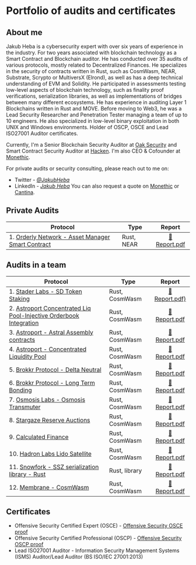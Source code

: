 # Portfolio of audits and certificates

## About me

Jakub Heba is a cybersecurity expert with over six years of experience in the industry. For two years associated with blockchain technology as a Smart Contract and Blockchain auditor. He has conducted over 35 audits of various protocols, mostly related to Decentralized Finances. He specializes in the security of contracts written in Rust, such as CosmWasm, NEAR, Substrate, Scrypto or MultiversX (Elrond), as well as has a deep technical understanding of EVM and Solidity. He participated in assessments testing low-level aspects of blockchain technology, such as finality proof verifications, serialization libraries, as well as implementations of bridges between many different ecosystems. He has experience in auditing Layer 1 Blockchains written in Rust and MOVE. Before moving to Web3, he was a Lead Security Researcher and Penetration Tester managing a team of up to 10 engineers. He also specialized in low-level binary exploitation in both UNIX and Windows environments. Holder of OSCP, OSCE and Lead ISO27001 Auditor certificates.

Currently, I'm a Senior Blockchain Security Auditor at [Oak Security](https://oaksecurity.io/) and Smart Contract Security Auditor at [Hacken](https://hacken.io). I'm also CEO & Cofounder at [Monethic](https://monethic.io).

For private audits or security consulting, please reach out to me on:
- Twitter - [*@JakubHeba*](https://twitter.com/JakubHeba) 
- LinkedIn - [*Jakub Heba*](https://www.linkedin.com/in/jakub-heba-b9987315b)
You can also request a quote on [Monethic](https://monethic.io) or [Cantina](https://cantina.xyz/u/jakubheba).

## Private Audits

| Protocol | Type | Report |
| - | - | :-: |
| 1. [Orderly Network - Asset Manager Smart Contract]([https://lukso.network/](https://orderly.network))  | Rust, NEAR | [📄 Report.pdf](https://github.com/OrderlyNetwork/Audits/blob/main/Independent%20Researcher_09_2023.pdf) |


## Audits in a team

| Protocol | Type | Report |
| - | - | :-: |
| 1. [Stader Labs - SD Token Staking](https://www.staderlabs.com)  | Rust, CosmWasm | [📄 Report.pdf)](https://github.com/HalbornSecurity/PublicReports/blob/master/CosmWasm%20Smart%20Contract%20Audits/Stader_Labs_SD_Token_Staking_Contracts_CosmWasm_Smart_Contract_Security_Audit_Report_Halborn_Final.pdf) |
| 2. [Astroport Concentrated Liq Pool-Injective Orderbook Integration]([https://astroport.fi/en](https://astroport.fi/en))  | Rust, CosmWasm | [📄 Report.pdf](https://github.com/oak-security/audit-reports/blob/master/Astroport/2023-07-13%20Audit%20Report%20-%20Astroport%20Concentrated%20Liquidity%20Pool%20with%20Injective%20Orderbook%20Integration%20v1.0.pdf) |
| 3. [Astroport - Astral Assembly contracts]([https://astroport.fi/en](https://astroport.fi/en))  | Rust, CosmWasm | [📄 Report.pdf](https://github.com/HalbornSecurity/PublicReports/blob/master/CosmWasm%20Smart%20Contract%20Audits/Astroport_fi_Astral_Assembly_CosmWasm_Smart_Contract_Security_Audit_Report_Halborn_Final.pdf) |
| 4. [Astroport - Concentrated Liquidity Pool]([https://astroport.fi/en](https://astroport.fi/en))  | Rust, CosmWasm | [📄 Report.pdf](https://github.com/oak-security/audit-reports/blob/master/Astroport/2023-03-16%20Audit%20Report%20-%20Astroport%20Concentrated%20Liquidity%20Pool%20v1.0.pdf) |
| 5. [Brokkr Protocol - Delta Neutral]([https://brokkr.finance/](https://brokkr.finance/))  | Rust, CosmWasm | [📄 Report.pdf](https://github.com/HalbornSecurity/PublicReports/blob/master/CosmWasm%20Smart%20Contract%20Audits/Brokkr_Protocol_Delta_Neutral_CosmWasm_Smart_Contract_Security_Audit_Report_Halborn_Final.pdf) |
| 6. [Brokkr Protocol - Long Term Bonding]([https://brokkr.finance/](https://brokkr.finance/))  | Rust, CosmWasm | [📄 Report.pdf](https://github.com/HalbornSecurity/PublicReports/blob/master/CosmWasm%20Smart%20Contract%20Audits/Brokkr_Protocol_Long_Term_Bonding_CosmWasm_Smart_Contract_Security_Audit_Report_Halborn_Final.pdf) |
| 7. [Osmosis Labs - Osmosis Transmuter]([https://osmosis.zone/](https://osmosis.zone/))  | Rust, CosmWasm | [📄 Report.pdf](https://github.com/oak-security/audit-reports/blob/master/Osmosis%20Labs/2023-10-09%20Audit%20Report%20-%20Osmosis%20Transmuter%20v1.0.pdf) |
| 8. [Stargaze Reserve Auctions]([https://www.stargaze.zone/](https://www.stargaze.zone/))  | Rust, CosmWasm | [📄 Report.pdf](https://github.com/oak-security/audit-reports/blob/master/Stargaze/2023-06-20%20Audit%20Report%20-%20Stargaze%20Reserve%20Auctions%20v1.0.pdf) |
| 9. [Calculated Finance]([https://calculated.fi/](https://calculated.fi/))  | Rust, CosmWasm | [📄 Report.pdf](https://github.com/oak-security/audit-reports/blob/master/Calculated%20Finance/2023-05-23%20Audit%20Report%20-%20Calculated%20Finance%20v1.1.pdf) |
| 10. [Hadron Labs Lido Satellite]([https://hadronlabs.org/](https://hadronlabs.org/))  | Rust, CosmWasm | [📄 Report.pdf](https://github.com/oak-security/audit-reports/blob/master/Hadron%20Labs/2023-07-29%20Audit%20Report%20-%20Hadron%20Labs%20Lido%20Satellite%20v1.0.pdf) |
| 11. [Snowfork - SSZ serialization library - Rust]([https://snowfork.com/](https://snowfork.com/))  | Rust, library | [📄 Report.pdf](https://github.com/oak-security/audit-reports/blob/master/ssz-rs/2023-09-28%20Audit%20Report%20-%20ssz-rs%20v1.0.pdf) |
| 12. [Membrane - CosmWasm]([https://www.membrane.fi/](https://www.membrane.fi/))  | Rust, CosmWasm | [📄 Report.pdf](https://github.com/oak-security/audit-reports/blob/master/Membrane/2023-06-15%20Audit%20Report%20-%20Membrane%20v1.0.pdf) |

## Certificates

- Offensive Security Certified Expert (OSCE) - [Offensive Security OSCE proof](https://www.credly.com/badges/03c84c49-f2d6-47b9-9aaf-ff6248d49f28?source=linked_in_profile)
- Offensive Security Certified Professional (OSCP) - [Offensive Security OSCP proof](https://www.credly.com/badges/bc74ee74-7934-4398-a4c8-5c76598d63ac)
- Lead ISO27001 Auditor - Information Security Management Systems (ISMS) Auditor/Lead Auditor (BS ISO/IEC 27001:2013)

